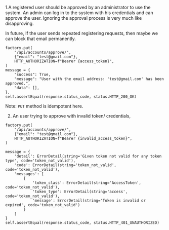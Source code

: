 1.A registered user should be approved by an administrator to use the system.
An admin can log in to the system with his credentials and can approve the user.
Ignoring the approval process is very much like disapproving.

In future, If the user sends repeated registering requests, then  maybe we can block that
email permanently.

```
factory.put(
    "/api/accounts/approve/",
    {"email": "test@gmail.com"},
    HTTP_AUTHORIZATION=f"Bearer {access_token}",
)
message = {
    "success": True,
    "message": "User with the email address: 'test@gmail.com' has been approved.",
    "data": [],
},
self.assertEqual(response.status_code, status.HTTP_200_OK)
```
Note: `PUT` method is idempotent here.

2. An user trying to approve with invalid token/ credentials,


```
factory.put(
    "/api/accounts/approve/",
    {"email": "test@gmail.com"},
    HTTP_AUTHORIZATION=f"Bearer {invalid_access_token}",
)

message = {
    'detail': ErrorDetail(string='Given token not valid for any token type', code='token_not_valid'),
    'code': ErrorDetail(string='token_not_valid', code='token_not_valid'),
    'messages': [
        {
            'token_class': ErrorDetail(string='AccessToken', code='token_not_valid'),
            'token_type': ErrorDetail(string='access', code='token_not_valid'),
            'message': ErrorDetail(string='Token is invalid or expired', code='token_not_valid')
        }
    ]
}
self.assertEqual(response.status_code, status.HTTP_401_UNAUTHORIZED)
```